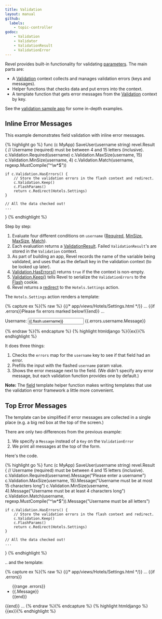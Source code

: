 ```yaml
---
title: Validation
layout: manual
github:
  labels:
    - topic-controller
godoc: 
    - Validation
    - Validator
    - ValidationResult
    - ValidationError
---
```


Revel provides built-in functionality for validating [parameters](parameters.html). The main parts are:

* A [Validation](https://godoc.org/github.com/revel/revel#Validation) context collects and manages validation errors (keys and messages).
* Helper functions that checks data and put errors into the context.
* A template function that gets error messages from the [Validation](https://godoc.org/github.com/revel/revel#Validation) context by key.

See the [validation sample app](../samples/validation.html) for some
in-depth examples.

## Inline Error Messages

This example demonstrates field validation with inline error messages.

{% highlight go %}
func (c MyApp) SaveUser(username string) revel.Result {
	// Username (required) must be between 4 and 15 letters (inclusive).
	c.Validation.Required(username)
	c.Validation.MaxSize(username, 15)
	c.Validation.MinSize(username, 4)
	c.Validation.Match(username, regexp.MustCompile("^\\w*$"))

	if c.Validation.HasErrors() {
		// Store the validation errors in the flash context and redirect.
		c.Validation.Keep()
		c.FlashParams()
		return c.Redirect(Hotels.Settings)
	}

	// All the data checked out!
	...
}
{% endhighlight  %}

Step by step:

1. Evaluate four different conditions on `username` ([Required](https://godoc.org/github.com/revel/revel#Validation.Required),
   [MinSize](https://godoc.org/github.com/revel/revel#Validation.MinSize), 
   [MaxSize](https://godoc.org/github.com/revel/revel#Validation.MaxSize), [Match](https://godoc.org/github.com/revel/revel#Validation.Match)).
2. Each evaluation returns a [ValidationResult](https://godoc.org/github.com/revel/revel#ValidationResult). Failed `ValidationResult`'s are stored in the `Validation` context.
3. As part of building an app, Revel records the name of the variable being
   validated, and uses that as the default key in the validation context (to be looked up later).
4. [Validation.HasErrors()](https://godoc.org/github.com/revel/revel#Validation.HasErrors) returns `true` if the the context is non-empty.
5. [Validation.Keep()](https://godoc.org/github.com/revel/revel#Validation.Keep) tells Revel to serialize the `ValidationErrors` to the [Flash](sessionflash.html#Flash) cookie.
6. Revel returns a [redirect](results.html#Redirect) to the `Hotels.Settings` action.

The `Hotels.Settings` action renders a template:

{% capture ex %}{% raw %}
{{/* app/views/Hotels/Settings.html */}}
...
{{if .errors}}Please fix errors marked below!{{end}}
...
<p class="{{if .errors.username}}error{{end}}">
    Username:
    <input name="username" value="{{.flash.username}}"/>
    <span class="error">{{.errors.username.Message}}</span>
</p>
{% endraw %}{% endcapture %}
{% highlight htmldjango %}{{ex}}{% endhighlight %}

It does three things:

1. Checks the `errors` map for the `username` key to see if that field had an error.
2. Prefills the input with the flashed `username` param value.
3. Shows the error message next to the field.  (We didn't specify any error message, but each validation function provides one by default.)

**Note:** The [field](templates.html#field) template helper function makes writing templates that use
the validation error framework a little more convenient.

## Top Error Messages

The template can be simplified if error messages are collected in a single place
(e.g. a big red box at the top of the screen.)

There are only two differences from the previous example:

1. We specify a `Message` instead of a `Key` on the `ValidationError`
2. We print all messages at the top of the form.

Here's the code.

{% highlight go %}
func (c MyApp) SaveUser(username string) revel.Result {
	// Username (required) must be between 4 and 15 letters (inclusive).
	c.Validation.Required(username).Message("Please enter a username")
	c.Validation.MaxSize(username, 15).Message("Username must be at most 15 characters long")
	c.Validation.MinSize(username, 4).Message("Username must be at least 4 characters long")
	c.Validation.Match(username, regexp.MustCompile("^\\w*$")).Message("Username must be all letters")

	if c.Validation.HasErrors() {
		// Store the validation errors in the flash context and redirect.
		c.Validation.Keep()
		c.FlashParams()
		return c.Redirect(Hotels.Settings)
	}

	// All the data checked out!
	...
}
{% endhighlight %}

.. and the template:

{% capture ex %}{% raw %}
{{/* app/views/Hotels/Settings.html */}}
...
{{if .errors}}
<div class="error">
    <ul>
    {{range .errors}}
        <li> {{.Message}}</li>
    {{end}}
    </ul>
</div>
{{end}}
...
{% endraw %}{% endcapture %}
{% highlight htmldjango %}{{ex}}{% endhighlight %}


